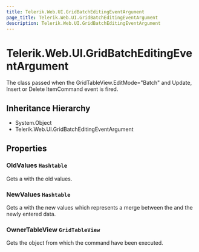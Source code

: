 ```yaml
---
title: Telerik.Web.UI.GridBatchEditingEventArgument
page_title: Telerik.Web.UI.GridBatchEditingEventArgument
description: Telerik.Web.UI.GridBatchEditingEventArgument
---
```


# Telerik.Web.UI.GridBatchEditingEventArgument

The class passed when the GridTableView.EditMode="Batch" and
            Update, Insert or Delete ItemCommand event is fired.

## Inheritance Hierarchy

* System.Object
* Telerik.Web.UI.GridBatchEditingEventArgument

## Properties

###  OldValues `Hashtable`

Gets a  with the old values.

###  NewValues `Hashtable`

Gets a  with the new values which
            represents a merge between the  and
            the newly entered data.

###  OwnerTableView `GridTableView`

Gets the  object from which the command have been executed.

